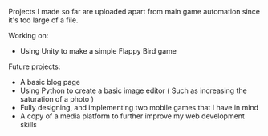 Projects I made so far are uploaded apart from main game automation since it's too large of a file.

Working on:
- Using Unity to make a simple Flappy Bird game

Future projects:
- A basic blog page
- Using Python to create a basic image editor ( Such as increasing the saturation of a photo )
- Fully designing, and implementing two mobile games that I have in mind
- A copy of a media platform to further improve my web development skills
